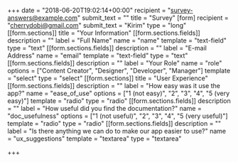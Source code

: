 +++
date = "2018-06-20T19:02:14+00:00"
recipient = "survey-answers@example.com"
submit_text = ""
title = "Survey"
[form]
recipient = "cherrydobi@gmail.com"
submit_text = "Kirim"
type = "long"
[[form.sections]]
title = "Your Information"
[[form.sections.fields]]
description = ""
label = "Full Name"
name = "name"
template = "text-field"
type = "text"
[[form.sections.fields]]
description = ""
label = "E-mail Address"
name = "email"
template = "text-field"
type = "text"
[[form.sections.fields]]
description = ""
label = "Your Role"
name = "role"
options = ["Content Creator", "Designer", "Developer", "Manager"]
template = "select"
type = "select"
[[form.sections]]
title = "User Experience"
[[form.sections.fields]]
description = ""
label = "How easy was it use the app?"
name = "ease_of_use"
options = ["1 (not easy)", "2", "3", "4", "5 (very easy)"]
template = "radio"
type = "radio"
[[form.sections.fields]]
description = ""
label = "How useful did you find the documentation?"
name = "doc_usefulness"
options = ["1 (not useful)", "2", "3", "4", "5 (very useful)"]
template = "radio"
type = "radio"
[[form.sections.fields]]
description = ""
label = "Is there anything we can do to make our app easier to use?"
name = "ux_suggestions"
template = "textarea"
type = "textarea"

+++
